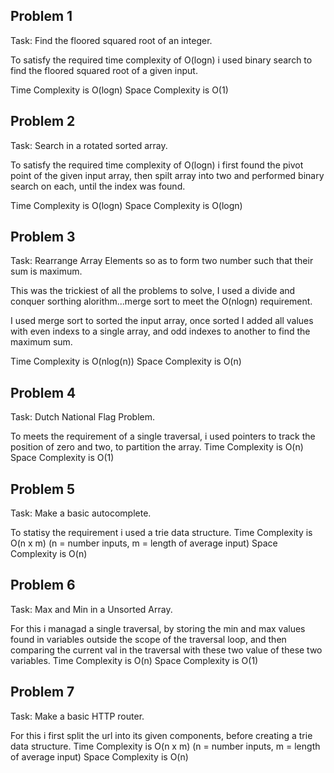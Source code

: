 ## Problem 1

Task: Find the floored squared root of an integer.

To satisfy the required time complexity of O(logn) i used binary search to find the floored squared root of a given input.

Time Complexity is O(logn)
Space Complexity is O(1)

## Problem 2

Task: Search in a rotated sorted array.

To satisfy the required time complexity of O(logn) i first found the pivot point of the given input array, then spilt
array into two and performed binary search on each, until the index was found.

Time Complexity is O(logn)
Space Complexity is O(logn)

## Problem 3

Task: Rearrange Array Elements so as to form two number such that their sum is maximum.

This was the trickiest of all the problems to solve, I used a divide and conquer sorthing alorithm...merge sort to meet the
O(nlogn) requirement.

I used merge sort to sorted the input array, once sorted I added all values with even indexs to a single array, and odd indexes to another
to find the maximum sum.

Time Complexity is O(nlog(n))
Space Complexity is O(n)

## Problem 4

Task: Dutch National Flag Problem.

To meets the requirement of a single traversal, i used pointers to track the position of zero and two, to partition the array.
Time Complexity is O(n)
Space Complexity is O(1)

## Problem 5

Task: Make a basic autocomplete.

To statisy the requirement i used a trie data structure.
Time Complexity is O(n x m) (n = number inputs, m = length of average input)
Space Complexity is O(n)

## Problem 6

Task: Max and Min in a Unsorted Array.

For this i managad a single traversal, by storing the min and max values found in variables outside the scope of the 
traversal loop, and then comparing the current val in the traversal with these two value of these two variables.
Time Complexity is O(n)
Space Complexity is O(1)

## Problem 7

Task: Make a basic HTTP router.

For this i first split the url into its given components, before creating a trie data structure.
Time Complexity is O(n x m) (n = number inputs, m = length of average input)
Space Complexity is O(n)
